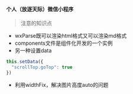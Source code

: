 #### 个人（放逐天际）微信小程序

> 注意的知识点

- wxParse既可以渲染html格式又可以渲染md格式
- components文件是组件化开发的一个实例
- 另一种设置data
```javascript
this.setData({
  "scrollTop.goTop": true
})
```
- 利用widthFix，解决图片高度auto的问题
